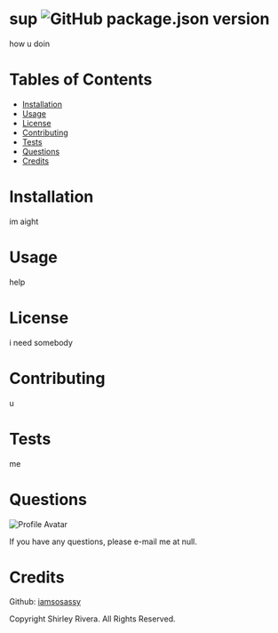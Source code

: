 
# sup ![GitHub package.json version](https://img.shields.io/github/package-json/v/WarriorofZarona/Good-README-Generator)
how u doin

# Tables of Contents
* [Installation](#installation)
* [Usage](#usage)
* [License](#license)
* [Contributing](#contributing)
* [Tests](#tests)
* [Questions](#questions)
* [Credits](#credits)

# Installation
im aight

# Usage
help

# License
i need somebody



# Contributing
u

# Tests
me

# Questions
![Profile Avatar](https://avatars2.githubusercontent.com/u/58143563?v=4)

If you have any questions, please e-mail me at null.


# Credits

Github: [iamsosassy](https://api.github.com/users/iamsosassy)


Copyright Shirley Rivera. All Rights Reserved.


